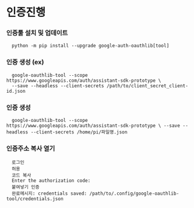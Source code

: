 # 인증진행

### 인증툴 설치 및 업데이트
      python -m pip install --upgrade google-auth-oauthlib[tool]  


### 인증 생성 (ex)
      google-oauthlib-tool --scope https://www.googleapis.com/auth/assistant-sdk-prototype \
      --save --headless --client-secrets /path/to/client_secret_client-id.json
      
### 인증 생성
      google-oauthlib-tool --scope https://www.googleapis.com/auth/assistant-sdk-prototype \ --save --headless --client-secrets /home/pi/파일명.json
      
      
      
### 인증주소 복사 열기
      로그인 
      허용
      코드 복사
      Enter the authorization code:
      붙여넣기 인증
      완료메시지: credentials saved: /path/to/.config/google-oauthlib-tool/credentials.json
      
      
